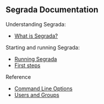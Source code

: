## Segrada Documentation

Understanding Segrada:

* [What is Segrada?](what_is_segrada.md)

Starting and running Segrada:

* [Running Segrada](run.md)
* [First steps](tutorial01.md)

Reference

* [Command Line Options](command_line_options.md)
* [Users and Groups](users_and_groups.md)